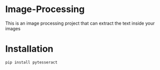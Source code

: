 # Image-Processing
This is an image processing project that can extract the text inside your images

# Installation  
```
pip install pytesseract
```
